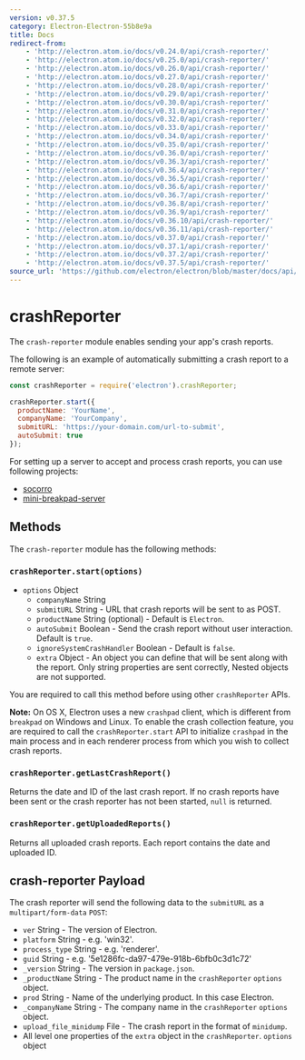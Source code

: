 ```yaml
---
version: v0.37.5
category: Electron-Electron-55b8e9a
title: Docs
redirect-from:
    - 'http://electron.atom.io/docs/v0.24.0/api/crash-reporter/'
    - 'http://electron.atom.io/docs/v0.25.0/api/crash-reporter/'
    - 'http://electron.atom.io/docs/v0.26.0/api/crash-reporter/'
    - 'http://electron.atom.io/docs/v0.27.0/api/crash-reporter/'
    - 'http://electron.atom.io/docs/v0.28.0/api/crash-reporter/'
    - 'http://electron.atom.io/docs/v0.29.0/api/crash-reporter/'
    - 'http://electron.atom.io/docs/v0.30.0/api/crash-reporter/'
    - 'http://electron.atom.io/docs/v0.31.0/api/crash-reporter/'
    - 'http://electron.atom.io/docs/v0.32.0/api/crash-reporter/'
    - 'http://electron.atom.io/docs/v0.33.0/api/crash-reporter/'
    - 'http://electron.atom.io/docs/v0.34.0/api/crash-reporter/'
    - 'http://electron.atom.io/docs/v0.35.0/api/crash-reporter/'
    - 'http://electron.atom.io/docs/v0.36.0/api/crash-reporter/'
    - 'http://electron.atom.io/docs/v0.36.3/api/crash-reporter/'
    - 'http://electron.atom.io/docs/v0.36.4/api/crash-reporter/'
    - 'http://electron.atom.io/docs/v0.36.5/api/crash-reporter/'
    - 'http://electron.atom.io/docs/v0.36.6/api/crash-reporter/'
    - 'http://electron.atom.io/docs/v0.36.7/api/crash-reporter/'
    - 'http://electron.atom.io/docs/v0.36.8/api/crash-reporter/'
    - 'http://electron.atom.io/docs/v0.36.9/api/crash-reporter/'
    - 'http://electron.atom.io/docs/v0.36.10/api/crash-reporter/'
    - 'http://electron.atom.io/docs/v0.36.11/api/crash-reporter/'
    - 'http://electron.atom.io/docs/v0.37.0/api/crash-reporter/'
    - 'http://electron.atom.io/docs/v0.37.1/api/crash-reporter/'
    - 'http://electron.atom.io/docs/v0.37.2/api/crash-reporter/'
    - 'http://electron.atom.io/docs/v0.37.5/api/crash-reporter/'
source_url: 'https://github.com/electron/electron/blob/master/docs/api/crash-reporter.md'
---
```


# crashReporter

The `crash-reporter` module enables sending your app's crash reports.

The following is an example of automatically submitting a crash report to a
remote server:

```javascript
const crashReporter = require('electron').crashReporter;

crashReporter.start({
  productName: 'YourName',
  companyName: 'YourCompany',
  submitURL: 'https://your-domain.com/url-to-submit',
  autoSubmit: true
});
```

For setting up a server to accept and process crash reports, you can use
following projects:

* [socorro](https://github.com/mozilla/socorro)
* [mini-breakpad-server](https://github.com/atom/mini-breakpad-server)

## Methods

The `crash-reporter` module has the following methods:

### `crashReporter.start(options)`

* `options` Object
  * `companyName` String
  * `submitURL` String - URL that crash reports will be sent to as POST.
  * `productName` String (optional) - Default is `Electron`.
  * `autoSubmit` Boolean - Send the crash report without user interaction.
    Default is `true`.
  * `ignoreSystemCrashHandler` Boolean - Default is `false`.
  * `extra` Object - An object you can define that will be sent along with the
    report. Only string properties are sent correctly, Nested objects are not
    supported.

You are required to call this method before using other `crashReporter`
APIs.

**Note:** On OS X, Electron uses a new `crashpad` client, which is different
from `breakpad` on Windows and Linux. To enable the crash collection feature,
you are required to call the `crashReporter.start` API to initialize `crashpad`
in the main process and in each renderer process from which you wish to collect
crash reports.

### `crashReporter.getLastCrashReport()`

Returns the date and ID of the last crash report. If no crash reports have been
sent or the crash reporter has not been started, `null` is returned.

### `crashReporter.getUploadedReports()`

Returns all uploaded crash reports. Each report contains the date and uploaded
ID.

## crash-reporter Payload

The crash reporter will send the following data to the `submitURL` as a `multipart/form-data` `POST`:

* `ver` String - The version of Electron.
* `platform` String - e.g. 'win32'.
* `process_type` String - e.g. 'renderer'.
* `guid` String - e.g. '5e1286fc-da97-479e-918b-6bfb0c3d1c72'
* `_version` String - The version in `package.json`.
* `_productName` String - The product name in the `crashReporter` `options`
  object.
* `prod` String - Name of the underlying product. In this case Electron.
* `_companyName` String - The company name in the `crashReporter` `options`
  object.
* `upload_file_minidump` File - The crash report in the format of `minidump`.
* All level one properties of the `extra` object in the `crashReporter`.
  `options` object
